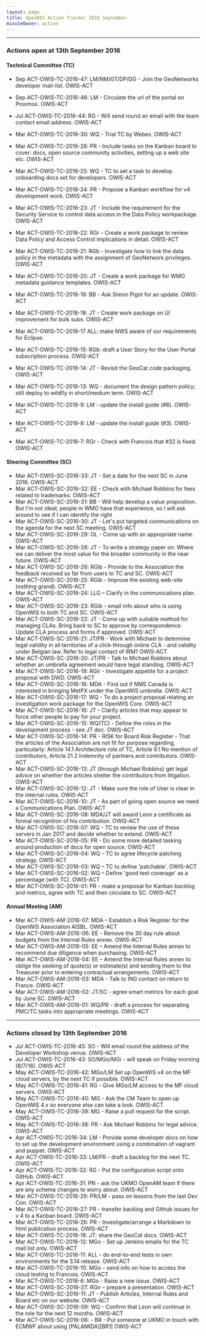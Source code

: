 ```yaml
---
layout: page
title: OpenWIS Action Tracker 2016 September
minuteOwner: action
---
```


---

### Actions open at 13th September 2016

#### Technical Committee (TC)

- Sep ACT-OWIS-TC-2016-47: LM/NM/GT/DP/DG - Join the GeoNetworks developer mail-list. OWIS-ACT
- Sep ACT-OWIS-TC-2016-46: LM - Circulate the url of the portal on Proxmox. OWIS-ACT

- Jul ACT-OWIS-TC-2016-44: RG - Will send round an email with the team contact email address. OWIS-ACT

- Mar ACT-OWIS-TC-2016-30: WQ - Trial TC by Webex. OWIS-ACT
- Mar ACT-OWIS-TC-2016-28: PR - Include tasks on the Kanban board to cover: docs, open source community activities, setting up a web site etc. OWIS-ACT
- Mar ACT-OWIS-TC-2016-25: WQ - TC to set a task to develop onboarding docs set for developers. OWIS-ACT
- Mar ACT-OWIS-TC-2016-24: PR - Propose a Kanban workflow for v4 development work. OWIS-ACT
- Mar ACT-OWIS-TC-2016-23: JT - Include the requirement for the Security Service to control data access in the Data Policy workpackage. OWIS-ACT
- Mar ACT-OWIS-TC-2016-22: RGr - Create a work package to review Data Policy and Access Control implications in detail. OWIS-ACT
- Mar ACT-OWIS-TC-2016-21: RGb - Investigate how to link the data policy in the metadata with the assignment of GeoNetwork privileges. OWIS-ACT
- Mar ACT-OWIS-TC-2016-20: JT - Create a work package for WMO metadata guidance templates. OWIS-ACT
- Mar ACT-OWIS-TC-2016-19: BB - Ask Simon Pigot for an update. OWIS-ACT
- Mar ACT-OWIS-TC-2016-18: JT - Create work package on UI improvement for bulk subs. OWIS-ACT
- Mar ACT-OWIS-TC-2016-17 ALL: make NWS aware of our requirements for Eclipse.
- Mar ACT-OWIS-TC-2016-15: RGb: draft a User Story for the User Portal subscription process. OWIS-ACT
- Mar ACT-OWIS-TC-2016-14: JT - Revisit the GeoCat code packaging. OWIS-ACT
- Mar ACT-OWIS-TC-2016-13: WQ - document the design pattern policy; still deploy to wildfly in short/medium term. OWIS-ACT
- Mar ACT-OWIS-TC-2016-9: LM - update the install guide (#6). OWIS-ACT
- Mar ACT-OWIS-TC-2016-8: LM - update the install guide (#3). OWIS-ACT
- Mar ACT-OWIS-TC-2016-7: RGr - Check with Francois that #32 is fixed. OWIS-ACT

#### Steering Committee (SC)

- Mar ACT-OWIS-SC-2016-33: JT - Set a date for the next SC in June 2016. OWIS-ACT
- Mar ACT-OWIS-SC-2016-32: EE - Check with Michael Robbins for fees related to trademarks. OWIS-ACT
- Mar ACT-OWIS-SC-2016-31: BB - Will help develop a value proposition.  But I'm not ideal; people in WMO have that experience, so I will ask around to see if I can identify the right
- Mar ACT-OWIS-SC-2016-30: JT - Let's put targeted communications on the agenda for the next SC meeting. OWIS-ACT
- Mar ACT-OWIS-SC-2016-29: OL - Come up with an appropriate name. OWIS-ACT
- Mar ACT-OWIS-SC-2016-28: JT - To write a strategy paper on: Where we can deliver the most value for the broader community in the near future. OWIS-ACT
- Mar ACT-OWIS-SC-2016-26: RGib - Provide to the Association the feedback received so far from users to TC and SC. OWIS-ACT
- Mar ACT-OWIS-SC-2016-25: RGib - Improve the existing web-site (nothing grand). OWIS-ACT
- Mar ACT-OWIS-SC-2016-24: LLG – Clarify in the communications plan. OWIS-ACT
- Mar ACT-OWIS-SC-2016-23: RGib - email info about who is using OpenWIS to both TC and SC. OWIS-ACT
- Mar ACT-OWIS-SC-2016-22: JT - Come up with suitable method for managing CLAs.  Bring back to SC to approve by correspondence.  Update CLA process and forms if approved. OWIS-ACT
- Mar ACT-OWIS-SC-2016-21: JT/PR - Work with Michael to determine legal validity in all territories of a click-through online CLA - and validity under Belgian law.  Refer to legal contact of IRM? OWIS-ACT
- Mar ACT-OWIS-SC-2016-20: JT/PR - Talk to Michael Robbins about whether an umbrella agreement would have legal standing. OWIS-ACT
- Mar ACT-OWIS-SC-2016-19: RGir - Investigate appetite for a project proposal with DWD. OWIS-ACT
- Mar ACT-OWIS-SC-2016-18: MDA - Find out if NMS Canada is interested in bringing MetPX under the OpenWIS umbrella. OWIS-ACT
- Mar ACT-OWIS-SC-2016-17: WQ - To do a project proposal relating an investigation work package for the OpenWIS Core. OWIS-ACT
- Mar ACT-OWIS-SC-2016-16: JT - Clarify articles that may appear to force other people to pay for your project.
- Mar ACT-OWIS-SC-2016-15: WQ(TC) - Define the roles in the development process - see JT doc. OWIS-ACT
- Mar ACT-OWIS-SC-2016-14: PR - RISK for Board Risk Register - That the articles of the Association are not fit for purpose regarding, particularly:
  Article 14.1 Architecture role of TC,
  Article 9.1 No mention of contributors,
  Article 21.2 Indemnity of partners and contributors. OWIS-ACT
- Mar ACT-OWIS-SC-2016-13: JT (through Michael Robbins) get legal advice on whether the articles shelter the contributors from litigation. OWIS-ACT
- Mar ACT-OWIS-SC-2016-12: JT - Make sure the role of User is clear in the internal rules. OWIS-ACT
- Mar ACT-OWIS-SC-2016-10: JT - As part of going open source we need a Communications Plan. OWIS-ACT
- Mar ACT-OWIS-SC-2016-08: MDA/JT will award Leon a certificate as formal recognition of his contribution. OWIS-ACT
- Mar ACT-OWIS-SC-2016-07: WQ - TC to review the use of these servers in Jan 2017 and decide whether to extend. OWIS-ACT
- Mar ACT-OWIS-SC-2016-05: PR - Do some more detailed tasking around production of docs for open source. OWIS-ACT
- Mar ACT-OWIS-SC-2016-04: WQ - TC to agree lifecycle patching strategy. OWIS-ACT
- Mar ACT-OWIS-SC-2016-03: WQ – TC to define 'patchable'. OWIS-ACT
- Mar ACT-OWIS-SC-2016-02: WQ – Define 'good test coverage' as a percentage (with TC). OWIS-ACT
- Mar ACT-OWIS-SC-2016-01: PR - make a proposal for Kanban backlog and metrics, agree with TC and then circulate to SC. OWIS-ACT

#### Annual Meeting (AM)

- Mar ACT-OWIS-AM-2016-07: MDA – Establish a Risk Register for the OpenWIS Association AISBL. OWIS-ACT
- Mar ACT-OWIS-AM-2016-06: EE - Remove the 30 day rule about budgets from the Internal Rules annex. OWIS-ACT
- Mar ACT-OWIS-AM-2016-05: EE – Amend the Internal Rules annex to recommend due diligence when purchasing. OWIS-ACT
- Mar ACT-OWIS-AM-2016-04: EE – Amend the Internal Rules annex to oblige the seeking of quote(s) or estimate(s) and sending them to the Treasurer prior to entering contractual arrangements. OWIS-ACT
- Mar ACT-OWIS-AM-2016-03: MDA - Talk to ING contact on return to France. OWIS-ACT
- Mar ACT-OWIS-AM-2016-02: JT/SC - agree smart metrics for each goal by June SC. OWIS-ACT
- Mar ACT-OWIS-AM-2016-01: WQ/PR - draft a process for separating PMC/TC tasks into appropriate meetings. OWIS-ACT

---

### Actions closed by 13th September 2016

- Jul ACT-OWIS-TC-2016-45: SO - Will email round the address of the Developer Workshop venue. OWIS-ACT
- Jul ACT-OWIS-TC-2016-43: SO/MGo/MGi - will speak on Friday morning (8/7/16). OWIS-ACT
- May ACT-OWIS-TC-2016-42: MGo/LM Set up OpenWIS v4 on the MF cloud servers, by the next TC if possible. OWIS-ACT
- May ACT-OWIS-TC-2016-41: RG - Give MGo/LM access to the MF cloud servers. OWIS-ACT
- May ACT-OWIS-TC-2016-40: MG - Ask the CM Team to open up OpenWIS 4.x so everyone else can take a look. OWIS-ACT
- May ACT-OWIS-TC-2016-39: MG - Raise a pull request for the script. OWIS-ACT
- May ACT-OWIS-TC-2016-38: PR - Ask Michael Robbins for legal advice. OWIS-ACT
- Apr ACT-OWIS-TC-2016-34: LM - Provide some developer docs on how to set up the development environment using a combination of vagrant and puppet. OWIS-ACT
- Apr ACT-OWIS-TC-2016-33: LM/PR - draft a backlog for the next TC. OWIS-ACT
- Apr ACT-OWIS-TC-2016-32: RG - Put the configuration script onto GitHub. OWIS-ACT
- Apr ACT-OWIS-TC-2016-31: PN - ask the UKMO OpenAM team if there are any schema changes to worry about. OWIS-ACT
- Mar ACT-OWIS-TC-2016-29: PR/LM - pass on lessons from the last Dev Con. OWIS-ACT
- Mar ACT-OWIS-TC-2016-27: PR - transfer backlog and Github issues for v 4 to a Kanban board. OWIS-ACT
- Mar ACT-OWIS-TC-2016-26: PR - Investigate/arrange a Markdown to html publication process. OWIS-ACT
- Mar ACT-OWIS-TC-2016-16: JT: share the GeoCat docs. OWIS-ACT
- Mar ACT-OWIS-TC-2016-12: MGo - Set up Jenkins emails for the TC mail list only. OWIS-ACT
- Mar ACT-OWIS-TC-2016-11: ALL - do end-to-end tests in own environments for the 3.14 release. OWIS-ACT
- Mar ACT-OWIS-TC-2016-10: MGo - send info on how to access the cloud testing to Francois. OWIS-ACT
- Mar ACT-OWIS-TC-2016-6: MGo - Raise a new issue. OWIS-ACT
- Mar ACT-OWIS-SC-2016-27: RGir – prepare a presentation. OWIS-ACT
- Mar ACT-OWIS-SC-2016-11: JT - Publish Articles, Internal Rules and Board etc on our website. OWIS-ACT
- Mar ACT-OWIS-SC-2016-09: WQ - Confirm that Leon will continue in the role for the next 12 months. OWIS-ACT
- Mar ACT-OWIS-SC-2016-06: - BR - Put someone at UKMO in touch with ECMWF about using [PALAMIDA][BR1] OWIS-ACT
